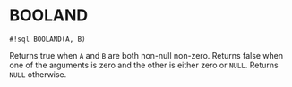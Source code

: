 # BOOLAND


`#!sql BOOLAND(A, B)`

Returns true when `A` and `B` are both non-null non-zero.
Returns false when one of the arguments is zero and the
other is either zero or `NULL`. Returns `NULL` otherwise.


